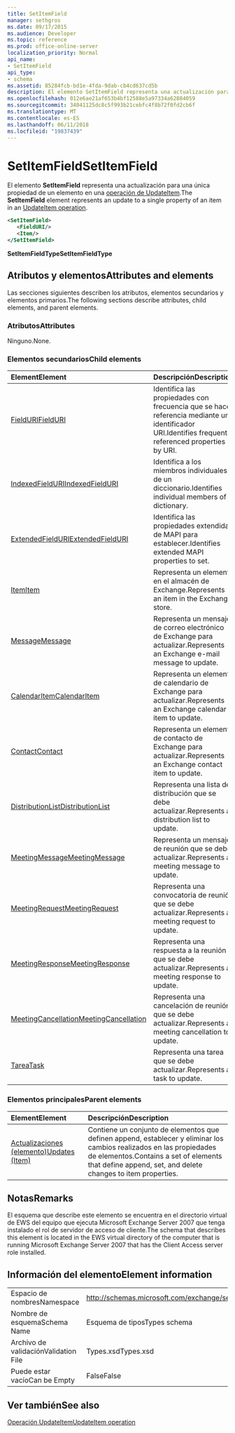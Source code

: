 ```yaml
---
title: SetItemField
manager: sethgros
ms.date: 09/17/2015
ms.audience: Developer
ms.topic: reference
ms.prod: office-online-server
localization_priority: Normal
api_name:
- SetItemField
api_type:
- schema
ms.assetid: 85284fcb-bd1e-4fda-9dab-cb4cd637cd5b
description: El elemento SetItemField representa una actualización para una única propiedad de un elemento en una operación UpdateItem.
ms.openlocfilehash: 012e6ae21af653b4bf12588e5a97334a62884059
ms.sourcegitcommit: 34041125dc8c5f993b21cebfc4f8b72f0fd2cb6f
ms.translationtype: MT
ms.contentlocale: es-ES
ms.lasthandoff: 06/11/2018
ms.locfileid: "19837439"
---
```

# <a name="setitemfield"></a><span data-ttu-id="4b8c0-103">SetItemField</span><span class="sxs-lookup"><span data-stu-id="4b8c0-103">SetItemField</span></span>

<span data-ttu-id="4b8c0-104">El elemento **SetItemField** representa una actualización para una única propiedad de un elemento en una [operación de UpdateItem](updateitem-operation.md).</span><span class="sxs-lookup"><span data-stu-id="4b8c0-104">The **SetItemField** element represents an update to a single property of an item in an [UpdateItem operation](updateitem-operation.md).</span></span>
  
```xml
<SetItemField>
   <FieldURI/>
   <Item/>
</SetItemField>
```

 <span data-ttu-id="4b8c0-105">**SetItemFieldType**</span><span class="sxs-lookup"><span data-stu-id="4b8c0-105">**SetItemFieldType**</span></span>
## <a name="attributes-and-elements"></a><span data-ttu-id="4b8c0-106">Atributos y elementos</span><span class="sxs-lookup"><span data-stu-id="4b8c0-106">Attributes and elements</span></span>

<span data-ttu-id="4b8c0-107">Las secciones siguientes describen los atributos, elementos secundarios y elementos primarios.</span><span class="sxs-lookup"><span data-stu-id="4b8c0-107">The following sections describe attributes, child elements, and parent elements.</span></span>
  
### <a name="attributes"></a><span data-ttu-id="4b8c0-108">Atributos</span><span class="sxs-lookup"><span data-stu-id="4b8c0-108">Attributes</span></span>

<span data-ttu-id="4b8c0-109">Ninguno.</span><span class="sxs-lookup"><span data-stu-id="4b8c0-109">None.</span></span>
  
### <a name="child-elements"></a><span data-ttu-id="4b8c0-110">Elementos secundarios</span><span class="sxs-lookup"><span data-stu-id="4b8c0-110">Child elements</span></span>

|<span data-ttu-id="4b8c0-111">**Element**</span><span class="sxs-lookup"><span data-stu-id="4b8c0-111">**Element**</span></span>|<span data-ttu-id="4b8c0-112">**Descripción**</span><span class="sxs-lookup"><span data-stu-id="4b8c0-112">**Description**</span></span>|
|:-----|:-----|
|[<span data-ttu-id="4b8c0-113">FieldURI</span><span class="sxs-lookup"><span data-stu-id="4b8c0-113">FieldURI</span></span>](fielduri.md) <br/> |<span data-ttu-id="4b8c0-114">Identifica las propiedades con frecuencia que se hace referencia mediante un identificador URI.</span><span class="sxs-lookup"><span data-stu-id="4b8c0-114">Identifies frequently referenced properties by URI.</span></span>  <br/> |
|[<span data-ttu-id="4b8c0-115">IndexedFieldURI</span><span class="sxs-lookup"><span data-stu-id="4b8c0-115">IndexedFieldURI</span></span>](indexedfielduri.md) <br/> |<span data-ttu-id="4b8c0-116">Identifica a los miembros individuales de un diccionario.</span><span class="sxs-lookup"><span data-stu-id="4b8c0-116">Identifies individual members of a dictionary.</span></span>  <br/> |
|[<span data-ttu-id="4b8c0-117">ExtendedFieldURI</span><span class="sxs-lookup"><span data-stu-id="4b8c0-117">ExtendedFieldURI</span></span>](extendedfielduri.md) <br/> |<span data-ttu-id="4b8c0-118">Identifica las propiedades extendidas de MAPI para establecer.</span><span class="sxs-lookup"><span data-stu-id="4b8c0-118">Identifies extended MAPI properties to set.</span></span>  <br/> |
|[<span data-ttu-id="4b8c0-119">Item</span><span class="sxs-lookup"><span data-stu-id="4b8c0-119">Item</span></span>](item.md) <br/> |<span data-ttu-id="4b8c0-120">Representa un elemento en el almacén de Exchange.</span><span class="sxs-lookup"><span data-stu-id="4b8c0-120">Represents an item in the Exchange store.</span></span>  <br/> |
|[<span data-ttu-id="4b8c0-121">Message</span><span class="sxs-lookup"><span data-stu-id="4b8c0-121">Message</span></span>](message-ex15websvcsotherref.md) <br/> |<span data-ttu-id="4b8c0-122">Representa un mensaje de correo electrónico de Exchange para actualizar.</span><span class="sxs-lookup"><span data-stu-id="4b8c0-122">Represents an Exchange e-mail message to update.</span></span>  <br/> |
|[<span data-ttu-id="4b8c0-123">CalendarItem</span><span class="sxs-lookup"><span data-stu-id="4b8c0-123">CalendarItem</span></span>](calendaritem.md) <br/> |<span data-ttu-id="4b8c0-124">Representa un elemento de calendario de Exchange para actualizar.</span><span class="sxs-lookup"><span data-stu-id="4b8c0-124">Represents an Exchange calendar item to update.</span></span>  <br/> |
|[<span data-ttu-id="4b8c0-125">Contact</span><span class="sxs-lookup"><span data-stu-id="4b8c0-125">Contact</span></span>](contact.md) <br/> |<span data-ttu-id="4b8c0-126">Representa un elemento de contacto de Exchange para actualizar.</span><span class="sxs-lookup"><span data-stu-id="4b8c0-126">Represents an Exchange contact item to update.</span></span>  <br/> |
|[<span data-ttu-id="4b8c0-127">DistributionList</span><span class="sxs-lookup"><span data-stu-id="4b8c0-127">DistributionList</span></span>](distributionlist.md) <br/> |<span data-ttu-id="4b8c0-128">Representa una lista de distribución que se debe actualizar.</span><span class="sxs-lookup"><span data-stu-id="4b8c0-128">Represents a distribution list to update.</span></span>  <br/> |
|[<span data-ttu-id="4b8c0-129">MeetingMessage</span><span class="sxs-lookup"><span data-stu-id="4b8c0-129">MeetingMessage</span></span>](meetingmessage.md) <br/> |<span data-ttu-id="4b8c0-130">Representa un mensaje de reunión que se debe actualizar.</span><span class="sxs-lookup"><span data-stu-id="4b8c0-130">Represents a meeting message to update.</span></span>  <br/> |
|[<span data-ttu-id="4b8c0-131">MeetingRequest</span><span class="sxs-lookup"><span data-stu-id="4b8c0-131">MeetingRequest</span></span>](meetingrequest.md) <br/> |<span data-ttu-id="4b8c0-132">Representa una convocatoria de reunión que se debe actualizar.</span><span class="sxs-lookup"><span data-stu-id="4b8c0-132">Represents a meeting request to update.</span></span>  <br/> |
|[<span data-ttu-id="4b8c0-133">MeetingResponse</span><span class="sxs-lookup"><span data-stu-id="4b8c0-133">MeetingResponse</span></span>](meetingresponse.md) <br/> |<span data-ttu-id="4b8c0-134">Representa una respuesta a la reunión que se debe actualizar.</span><span class="sxs-lookup"><span data-stu-id="4b8c0-134">Represents a meeting response to update.</span></span>  <br/> |
|[<span data-ttu-id="4b8c0-135">MeetingCancellation</span><span class="sxs-lookup"><span data-stu-id="4b8c0-135">MeetingCancellation</span></span>](meetingcancellation.md) <br/> |<span data-ttu-id="4b8c0-136">Representa una cancelación de reunión que se debe actualizar.</span><span class="sxs-lookup"><span data-stu-id="4b8c0-136">Represents a meeting cancellation to update.</span></span>  <br/> |
|[<span data-ttu-id="4b8c0-137">Tarea</span><span class="sxs-lookup"><span data-stu-id="4b8c0-137">Task</span></span>](task.md) <br/> |<span data-ttu-id="4b8c0-138">Representa una tarea que se debe actualizar.</span><span class="sxs-lookup"><span data-stu-id="4b8c0-138">Represents a task to update.</span></span>  <br/> |
   
### <a name="parent-elements"></a><span data-ttu-id="4b8c0-139">Elementos principales</span><span class="sxs-lookup"><span data-stu-id="4b8c0-139">Parent elements</span></span>

|<span data-ttu-id="4b8c0-140">**Element**</span><span class="sxs-lookup"><span data-stu-id="4b8c0-140">**Element**</span></span>|<span data-ttu-id="4b8c0-141">**Descripción**</span><span class="sxs-lookup"><span data-stu-id="4b8c0-141">**Description**</span></span>|
|:-----|:-----|
|[<span data-ttu-id="4b8c0-142">Actualizaciones (elemento)</span><span class="sxs-lookup"><span data-stu-id="4b8c0-142">Updates (Item)</span></span>](updates-item.md) <br/> |<span data-ttu-id="4b8c0-143">Contiene un conjunto de elementos que definen append, establecer y eliminar los cambios realizados en las propiedades de elementos.</span><span class="sxs-lookup"><span data-stu-id="4b8c0-143">Contains a set of elements that define append, set, and delete changes to item properties.</span></span>  <br/> |
   
## <a name="remarks"></a><span data-ttu-id="4b8c0-144">Notas</span><span class="sxs-lookup"><span data-stu-id="4b8c0-144">Remarks</span></span>

<span data-ttu-id="4b8c0-145">El esquema que describe este elemento se encuentra en el directorio virtual de EWS del equipo que ejecuta Microsoft Exchange Server 2007 que tenga instalado el rol de servidor de acceso de cliente.</span><span class="sxs-lookup"><span data-stu-id="4b8c0-145">The schema that describes this element is located in the EWS virtual directory of the computer that is running Microsoft Exchange Server 2007 that has the Client Access server role installed.</span></span>
  
## <a name="element-information"></a><span data-ttu-id="4b8c0-146">Información del elemento</span><span class="sxs-lookup"><span data-stu-id="4b8c0-146">Element information</span></span>

|||
|:-----|:-----|
|<span data-ttu-id="4b8c0-147">Espacio de nombres</span><span class="sxs-lookup"><span data-stu-id="4b8c0-147">Namespace</span></span>  <br/> |http://schemas.microsoft.com/exchange/services/2006/types  <br/> |
|<span data-ttu-id="4b8c0-148">Nombre de esquema</span><span class="sxs-lookup"><span data-stu-id="4b8c0-148">Schema Name</span></span>  <br/> |<span data-ttu-id="4b8c0-149">Esquema de tipos</span><span class="sxs-lookup"><span data-stu-id="4b8c0-149">Types schema</span></span>  <br/> |
|<span data-ttu-id="4b8c0-150">Archivo de validación</span><span class="sxs-lookup"><span data-stu-id="4b8c0-150">Validation File</span></span>  <br/> |<span data-ttu-id="4b8c0-151">Types.xsd</span><span class="sxs-lookup"><span data-stu-id="4b8c0-151">Types.xsd</span></span>  <br/> |
|<span data-ttu-id="4b8c0-152">Puede estar vacío</span><span class="sxs-lookup"><span data-stu-id="4b8c0-152">Can be Empty</span></span>  <br/> |<span data-ttu-id="4b8c0-153">False</span><span class="sxs-lookup"><span data-stu-id="4b8c0-153">False</span></span>  <br/> |
   
## <a name="see-also"></a><span data-ttu-id="4b8c0-154">Ver también</span><span class="sxs-lookup"><span data-stu-id="4b8c0-154">See also</span></span>



[<span data-ttu-id="4b8c0-155">Operación UpdateItem</span><span class="sxs-lookup"><span data-stu-id="4b8c0-155">UpdateItem operation</span></span>](updateitem-operation.md)

